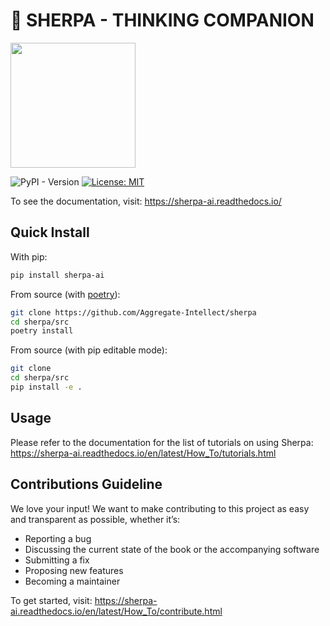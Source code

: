 # 🤖 SHERPA - THINKING COMPANION

<img src="https://sherpa-ai.readthedocs.io/en/latest/_static/cover_image.png" width="200" height="200" />

![PyPI - Version](https://img.shields.io/pypi/v/sherpa-ai)
[![License: MIT](https://img.shields.io/badge/License-MIT-yellow.svg)](https://opensource.org/licenses/MIT)

To see the documentation, visit: https://sherpa-ai.readthedocs.io/

## Quick Install
With pip:
```bash
pip install sherpa-ai
```

From source (with [poetry](https://python-poetry.org/)):
```bash
git clone https://github.com/Aggregate-Intellect/sherpa
cd sherpa/src
poetry install
```

From source (with pip editable mode):
```bash
git clone
cd sherpa/src
pip install -e .
```

## Usage
Please refer to the documentation for the list of tutorials on using Sherpa: https://sherpa-ai.readthedocs.io/en/latest/How_To/tutorials.html

## Contributions Guideline

We love your input! We want to make contributing to this project as easy and transparent as possible, whether it’s:

- Reporting a bug
- Discussing the current state of the book or the accompanying software
- Submitting a fix
- Proposing new features
- Becoming a maintainer

To get started, visit: https://sherpa-ai.readthedocs.io/en/latest/How_To/contribute.html